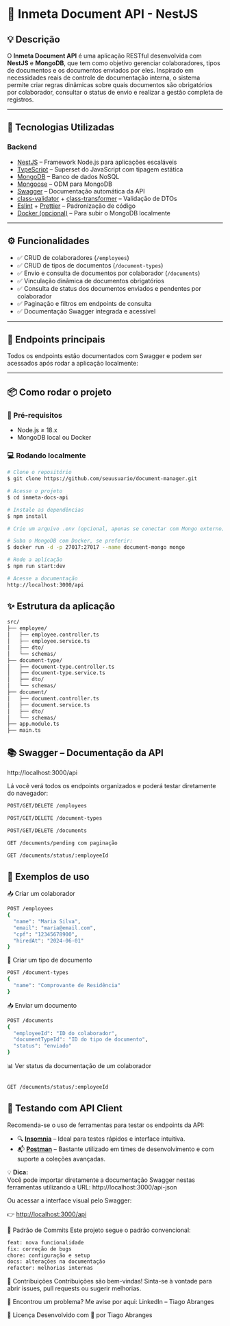 # 📁 Inmeta Document API - NestJS

## 💡 Descrição

O **Inmeta Document API** é uma aplicação RESTful desenvolvida com **NestJS** e **MongoDB**, que tem como objetivo gerenciar colaboradores, tipos de documentos e os documentos enviados por eles. Inspirado em necessidades reais de controle de documentação interna, o sistema permite criar regras dinâmicas sobre quais documentos são obrigatórios por colaborador, consultar o status de envio e realizar a gestão completa de registros.

---

## 🚀 Tecnologias Utilizadas

### Backend

- [NestJS](https://nestjs.com/) – Framework Node.js para aplicações escaláveis
- [TypeScript](https://www.typescriptlang.org/) – Superset do JavaScript com tipagem estática
- [MongoDB](https://www.mongodb.com/) – Banco de dados NoSQL
- [Mongoose](https://mongoosejs.com/) – ODM para MongoDB
- [Swagger](https://swagger.io/) – Documentação automática da API
- [class-validator](https://github.com/typestack/class-validator) + [class-transformer](https://github.com/typestack/class-transformer) – Validação de DTOs
- [Eslint](https://eslint.org/) + [Prettier](https://prettier.io/) – Padronização de código
- [Docker (opcional)](https://www.docker.com/) – Para subir o MongoDB localmente

---

## ⚙️ Funcionalidades

- ✅ CRUD de colaboradores (`/employees`)
- ✅ CRUD de tipos de documentos (`/document-types`)
- ✅ Envio e consulta de documentos por colaborador (`/documents`)
- ✅ Vinculação dinâmica de documentos obrigatórios
- ✅ Consulta de status dos documentos enviados e pendentes por colaborador
- ✅ Paginação e filtros em endpoints de consulta
- ✅ Documentação Swagger integrada e acessível

---

## 🔐 Endpoints principais

Todos os endpoints estão documentados com Swagger e podem ser acessados após rodar a aplicação localmente:



---

## 📦 Como rodar o projeto

### 🔧 Pré-requisitos

- Node.js ≥ 18.x
- MongoDB local ou Docker

### 💻 Rodando localmente

```bash
# Clone o repositório
$ git clone https://github.com/seuusuario/document-manager.git

# Acesse o projeto
$ cd inmeta-docs-api

# Instale as dependências
$ npm install

# Crie um arquivo .env (opcional, apenas se conectar com Mongo externo)

# Suba o MongoDB com Docker, se preferir:
$ docker run -d -p 27017:27017 --name document-mongo mongo

# Rode a aplicação
$ npm run start:dev

# Acesse a documentação
http://localhost:3000/api

```

## ✨ Estrutura da aplicação


```bash
src/
├── employee/
│   ├── employee.controller.ts
│   ├── employee.service.ts
│   ├── dto/
│   └── schemas/
├── document-type/
│   ├── document-type.controller.ts
│   ├── document-type.service.ts
│   ├── dto/
│   └── schemas/
├── document/
│   ├── document.controller.ts
│   ├── document.service.ts
│   ├── dto/
│   └── schemas/
├── app.module.ts
├── main.ts

```
## 📚 Swagger – Documentação da API
http://localhost:3000/api

Lá você verá todos os endpoints organizados e poderá testar diretamente do navegador:

```bash
POST/GET/DELETE /employees

POST/GET/DELETE /document-types

POST/GET/DELETE /documents

GET /documents/pending com paginação

GET /documents/status/:employeeId
```
## 📄 Exemplos de uso


📥 Criar um colaborador

```bash
POST /employees
{
  "name": "Maria Silva",
  "email": "maria@email.com",
  "cpf": "12345678900",
  "hiredAt": "2024-06-01"
}

```

📄 Criar um tipo de documento

```bash
POST /document-types
{
  "name": "Comprovante de Residência"
}

```


📥 Enviar um documento


```bash
POST /documents
{
  "employeeId": "ID do colaborador",
  "documentTypeId": "ID do tipo de documento",
  "status": "enviado"
}


```


📊 Ver status da documentação de um colaborador

```bash

GET /documents/status/:employeeId

```
## 🧪 Testando com API Client

Recomenda-se o uso de ferramentas para testar os endpoints da API:

- 🔍 [**Insomnia**](https://insomnia.rest/) – Ideal para testes rápidos e interface intuitiva.
- 📬 [**Postman**](https://www.postman.com/) – Bastante utilizado em times de desenvolvimento e com suporte a coleções avançadas.

💡 **Dica:**  
Você pode importar diretamente a documentação Swagger nestas ferramentas utilizando a URL: http://localhost:3000/api-json

Ou acessar a interface visual pelo Swagger:

👉 [http://localhost:3000/api](http://localhost:3000/api)

🧼 Padrão de Commits
Este projeto segue o padrão convencional:


```bash
feat: nova funcionalidade
fix: correção de bugs
chore: configuração e setup
docs: alterações na documentação
refactor: melhorias internas
```

🤝 Contribuições
Contribuições são bem-vindas! Sinta-se à vontade para abrir issues, pull requests ou sugerir melhorias.

🐛 Encontrou um problema?
Me avise por aqui:
LinkedIn – Tiago Abranges

📝 Licença
Desenvolvido com 💙 por Tiago Abranges

